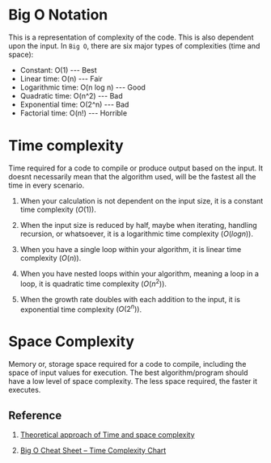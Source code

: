 # Big O Notation
This is a representation of complexity of the code. This is also dependent upon the input. In `Big O`, there are six major types of complexities (time and space):

- Constant: O(1) --- Best
- Linear time: O(n) --- Fair
- Logarithmic time: O(n log n) --- Good
- Quadratic time: O(n^2) --- Bad
- Exponential time: O(2^n) --- Bad
- Factorial time: O(n!) --- Horrible


# Time complexity
Time required for a code to compile or produce output based on the input. It doesnt necessarily mean that the algorithm used, will be the fastest all the time in every scenario.

1. When your calculation is not dependent on the input size, it is a constant time complexity $(O(1))$.

2. When the input size is reduced by half, maybe when iterating, handling recursion, or whatsoever, it is a logarithmic time complexity $(O(log n))$.

3. When you have a single loop within your algorithm, it is linear time complexity $(O(n))$.

4. When you have nested loops within your algorithm, meaning a loop in a loop, it is quadratic time complexity $(O(n^2))$.

5. When the growth rate doubles with each addition to the input, it is exponential time complexity $(O(2^n))$.


# Space Complexity
Memory or, storage space required for a code to compile, including the space of input values for execution. The best algorithm/program should have a low level of space complexity. The less space required, the faster it executes.



## Reference
1. [Theoretical approach of Time and space complexity](https://www.simplilearn.com/tutorials/data-structure-tutorial/time-and-space-complexity#:~:text=Time%20complexity%20is%20a%20function,of%20input%20to%20the%20method.)

2. [Big O Cheat Sheet – Time Complexity Chart](https://www.freecodecamp.org/news/big-o-cheat-sheet-time-complexity-chart/)